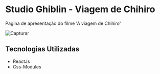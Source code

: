 # Studio Ghiblin - Viagem de Chihiro

Pagina de apresentação do filme 'A viagem de Chihiro'

![Capturar](https://github.com/MariaSilv255/desafio5----StudioGhibli/assets/62973195/8c317f30-a44a-4ee6-bbeb-279d1278b585)

## Tecnologias Utilizadas
- ReactJs
- Css-Modules
  
